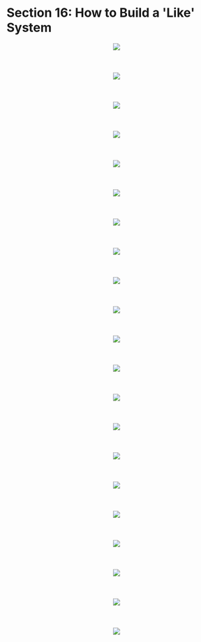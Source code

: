 # Section 16: How to Build a 'Like' System

<div align="center"><img src="../../diagrams/16/sql-1.svg" /></div><br/><br/><br/>
<div align="center"><img src="../../diagrams/16/sql-2.svg" /></div><br/><br/><br/>
<div align="center"><img src="../../diagrams/16/sql-3.svg" /></div><br/><br/><br/>
<div align="center"><img src="../../diagrams/16/sql-4.svg" /></div><br/><br/><br/>
<div align="center"><img src="../../diagrams/16/sql-5.svg" /></div><br/><br/><br/>
<div align="center"><img src="../../diagrams/16/sql-6.svg" /></div><br/><br/><br/>
<div align="center"><img src="../../diagrams/16/sql-7.svg" /></div><br/><br/><br/>
<div align="center"><img src="../../diagrams/16/sql-8.svg" /></div><br/><br/><br/>
<div align="center"><img src="../../diagrams/16/sql-9.svg" /></div><br/><br/><br/>
<div align="center"><img src="../../diagrams/16/sql-10.svg" /></div><br/><br/><br/>
<div align="center"><img src="../../diagrams/16/sql-11.svg" /></div><br/><br/><br/>
<div align="center"><img src="../../diagrams/16/sql-12.svg" /></div><br/><br/><br/>
<div align="center"><img src="../../diagrams/16/sql-13.svg" /></div><br/><br/><br/>
<div align="center"><img src="../../diagrams/16/sql-14.svg" /></div><br/><br/><br/>
<div align="center"><img src="../../diagrams/16/sql-15.svg" /></div><br/><br/><br/>
<div align="center"><img src="../../diagrams/16/sql-16.svg" /></div><br/><br/><br/>
<div align="center"><img src="../../diagrams/16/sql-17.svg" /></div><br/><br/><br/>
<div align="center"><img src="../../diagrams/16/sql-18.svg" /></div><br/><br/><br/>
<div align="center"><img src="../../diagrams/16/sql-19.svg" /></div><br/><br/><br/>
<div align="center"><img src="../../diagrams/16/sql-20.svg" /></div><br/><br/><br/>
<div align="center"><img src="../../diagrams/16/sql-21.svg" /></div><br/><br/><br/>
